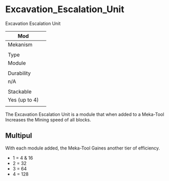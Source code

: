 # Excavation_Escalation_Unit

Excavation Escalation Unit

| Mod |  |
| --- | --- |
| Mekanism |  |
|  |  |
| Type |  |
| Module |  |
|  |  |
| Durability |  |
| n/A |  |
|  |  |
| Stackable |  |
| Yes (up to 4) |  |
|  |  |

The Excavation Escalation Unit is a module that when added to a Meka-Tool Increases the Mining speed of all blocks.

## Multipul

With each module added, the Meka-Tool Gaines another tier of efficiency.

- 1 = 4 & 16
- 2 = 32
- 3 = 64
- 4 = 128
